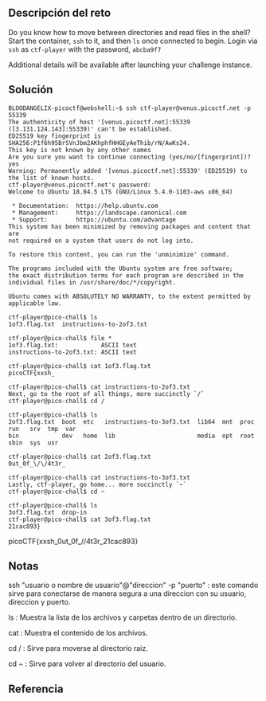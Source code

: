## Descripción del reto
Do you know how to move between directories and read files in the shell? Start the container, `ssh` to it, and then `ls` once connected to begin. Login via `ssh` as `ctf-player` with the password, `abcba9f7`

Additional details will be available after launching your challenge instance.

## Solución

```
BLOODANGELIX-picoctf@webshell:~$ ssh ctf-player@venus.picoctf.net -p 55339
The authenticity of host '[venus.picoctf.net]:55339 ([3.131.124.143]:55339)' can't be established.
ED25519 key fingerprint is SHA256:P1f6h95BrSVnJbm2AKhphfHHGEyAeThib/rN/AwKs24.
This key is not known by any other names
Are you sure you want to continue connecting (yes/no/[fingerprint])? yes
Warning: Permanently added '[venus.picoctf.net]:55339' (ED25519) to the list of known hosts.
ctf-player@venus.picoctf.net's password: 
Welcome to Ubuntu 18.04.5 LTS (GNU/Linux 5.4.0-1103-aws x86_64)

 * Documentation:  https://help.ubuntu.com
 * Management:     https://landscape.canonical.com
 * Support:        https://ubuntu.com/advantage
This system has been minimized by removing packages and content that are
not required on a system that users do not log into.

To restore this content, you can run the 'unminimize' command.

The programs included with the Ubuntu system are free software;
the exact distribution terms for each program are described in the
individual files in /usr/share/doc/*/copyright.

Ubuntu comes with ABSOLUTELY NO WARRANTY, to the extent permitted by
applicable law.

ctf-player@pico-chall$ ls
1of3.flag.txt  instructions-to-2of3.txt

ctf-player@pico-chall$ file *
1of3.flag.txt:            ASCII text
instructions-to-2of3.txt: ASCII text

ctf-player@pico-chall$ cat 1of3.flag.txt 
picoCTF{xxsh_

ctf-player@pico-chall$ cat instructions-to-2of3.txt 
Next, go to the root of all things, more succinctly `/`
ctf-player@pico-chall$ cd /

ctf-player@pico-chall$ ls
2of3.flag.txt  boot  etc   instructions-to-3of3.txt  lib64  mnt  proc  run   srv  tmp  var
bin            dev   home  lib                       media  opt  root  sbin  sys  usr

ctf-player@pico-chall$ cat 2of3.flag.txt 
0ut_0f_\/\/4t3r_

ctf-player@pico-chall$ cat instructions-to-3of3.txt 
Lastly, ctf-player, go home... more succinctly `~`
ctf-player@pico-chall$ cd ~

ctf-player@pico-chall$ ls
3of3.flag.txt  drop-in
ctf-player@pico-chall$ cat 3of3.flag.txt 
21cac893}
```

picoCTF{xxsh_0ut_0f_\/\/4t3r_21cac893}
## Notas
ssh "usuario o nombre de usuario"@"direccion" -p "puerto" : este comando sirve para conectarse de manera segura a una direccion con su usuario, direccion y puerto.

ls : Muestra la lista de los archivos y carpetas dentro de un directorio.

cat : Muestra el contenido de los archivos.

cd / : Sirve para moverse al directorio raiz.

cd ~ : Sirve para volver al directorio del usuario.
## Referencia
